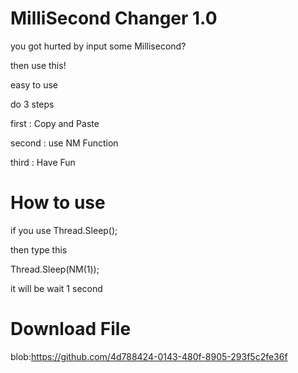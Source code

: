 # MilliSecond Changer 1.0

you got hurted by input some Millisecond?

then use this!

easy to use

do 3 steps

first : Copy and Paste

second : use NM Function

third : Have Fun

# How to use

if you use Thread.Sleep();

then type this

Thread.Sleep(NM(1));

it will be wait 1 second

# Download File

blob:https://github.com/4d788424-0143-480f-8905-293f5c2fe36f
